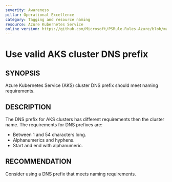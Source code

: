 ```yaml
---
severity: Awareness
pillar: Operational Excellence
category: Tagging and resource naming
resource: Azure Kubernetes Service
online version: https://github.com/Microsoft/PSRule.Rules.Azure/blob/main/docs/en/rules/Azure.AKS.DNSPrefix.md
---
```


# Use valid AKS cluster DNS prefix

## SYNOPSIS

Azure Kubernetes Service (AKS) cluster DNS prefix should meet naming requirements.

## DESCRIPTION

The DNS prefix for AKS clusters has different requirements then the cluster name.
The requirements for DNS prefixes are:

- Between 1 and 54 characters long.
- Alphanumerics and hyphens.
- Start and end with alphanumeric.

## RECOMMENDATION

Consider using a DNS prefix that meets naming requirements.

